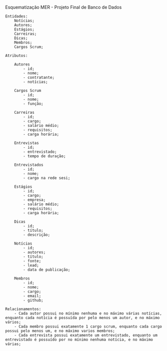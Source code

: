 Esquematização MER - Projeto Final de Banco de Dados

    Entidades:
        Notícias;
        Autores;
        Estágios;
        Carreiras;
        Dicas;
        Membros;
        Cargos Scrum;

    Atributos:

        Autores
            - id;
            - nome;
            - contratante;
            - notícias;

        Cargos Scrum
            - id; 
            - nome;
            - função;

        Carreiras
            - id;
            - cargo;
            - salário médio;
            - requisitos;
            - carga horária;

        Entrevistas
            - id;
            - entrevistado;
            - tempo de duração;
        
        Entrevistados
            - id;
            - nome;
            - cargo na rede sesi;
        
        Estágios
            - id;
            - cargo;
            - empresa;
            - salário médio;
            - requisitos;
            - carga horária;
        
        Dicas
            - id;
            - título;
            - descrição;

        Notícias
            - id;
            - autores;
            - título;
            - fonte;
            - lead;
            - data de publicação;
               
        Membros
            - id;
            - nome;
            - cargo;
            - email;
            - github;

    Relacionamentos:
        - Cada autor possui no mínimo nenhuma e no máximo várias notícias, enquanto cada notícia é possuída por pelo menos um autor, e no máximo vários;
        - Cada membro possui exatamente 1 cargo scrum, enquanto cada cargo possui pelo menos um, e no máximo varios membros;
        - Cada entrevista possui exatamente um entrevistado, enquanto um entrevistado é possuído por no mínimo nenhuma notícia, e no máximo várias;